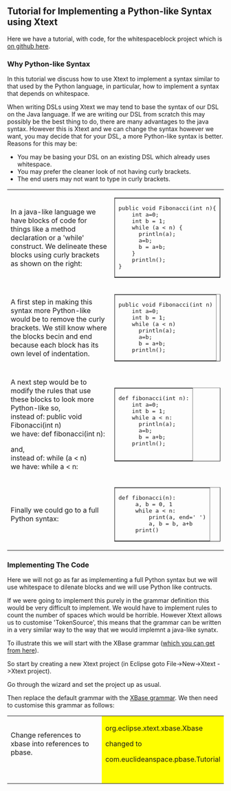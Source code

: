<h2>Tutorial for Implementing a Python-like Syntax using Xtext </h2>
<p>Here we have a tutorial, with code, for the whitespaceblock project which is <a href="https://github.com/martinbaker/xtextadd/tree/master/whitespaceblock">on github here</a>. </p>
<h3>Why Python-like Syntax </h3>
<p>In this tutorial we discuss how to use Xtext to implement a syntax similar to that used by the Python language, in particular, how to implement a syntax that depends on whitespace.</p>
<p>When writing DSLs using Xtext we may tend to base the syntax of our DSL on the Java language. If we are writing our DSL from scratch this may possibly be the best thing to do, there are many advantages to the java syntax.  However this is Xtext and we can change the syntax however we want, you may decide that for your DSL, a more Python-like syntax is better. Reasons for this may be:</p>
<ul>
  <li>You may be basing your DSL on an existing DSL which already uses whitespace.</li>
  <li>You may prefer the cleaner look of not having curly brackets.</li>
  <li>The end users may not want to type in curly brackets.   </li>
</ul>
<table width="600">
  <tr>
    <td>In a java-like language we have blocks of code for things like a method declaration or a 'while' construct. We delineate these blocks using curly brackets as shown on the right: </td>
    <td><table border="1">
      <tr>
        <td><pre>public void Fibonacci(int n){
    int a=0;
    int b = 1;
    while (a &lt; n) {
      println(a);
      a=b;
      b = a+b;
    }
    println();
}</pre></td>
      </tr>
    </table></td>
  </tr>
  <tr>
    <td>A first step in making this syntax more Python-like  would be to remove the curly brackets. We still know where the blocks becin and end because each block has its own level of indentation. </td>
    <td><table border="1">
        <tr>
          <td><pre>public void Fibonacci(int n)
    int a=0;
    int b = 1;
    while (a &lt; n)
      println(a);
      a=b;
      b = a+b;
    println();
</pre></td>
        </tr>
    </table></td>
  </tr>
  <tr>
    <td><p>A next step would be to modify the rules that use these blocks to look more Python-like so,<br />
      instead of: public void Fibonacci(int n)<br />
      we have: def fibonacci(int n):</p>
      <p>and,<br />
      instead of: while (a &lt; n)<br />
we have: while a &lt; n:</p></td>
    <td><table border="1">
        <tr>
          <td><pre>def fibonacci(int n):
    int a=0;
    int b = 1;
    while a &lt; n:
      println(a);
      a=b;
      b = a+b;
    println();
  </pre></td>
        </tr>
    </table></td>
  </tr>
  <tr>
    <td>Finally we could go to a full Python syntax: </td>
    <td><table border="1">
      <tr>
        <td><pre>def fibonacci(n):
     a, b = 0, 1
     while a &lt; n:
         print(a, end=' ')
         a, b = b, a+b
     print()</pre></td>
      </tr>
    </table></td>
  </tr>
</table>
<h3>Implementing The Code</h3>
<p>Here we will not go as far as implementing a full Python syntax but we will use whitespace to dilenate blocks and we will use Python like contructs. </p>
<p>If we were going to implement this purely in the grammar definition this would be very difficult to implement. We would have to implement rules to count the number of spaces which would be horrible. However Xtext allows us to customise 'TokenSource', this means that the grammar can be written in a very similar way to the way that we would implemnt a java-like synatx.</p>
<p>To illustrate this we will start with the XBase grammar (<a href="https://github.com/eclipse/xtext/blob/master/plugins/org.eclipse.xtext.xbase/src/org/eclipse/xtext/xbase/Xbase.xtext">which you can get from here</a>).  </p>
<p>So start by creating a new Xtext project (in Eclipse goto File-&gt;New-&gt;Xtext -&gt;Xtext project).</p>
<p>Go through the wizard and set the project up as usual. </p>
<p>Then replace the default grammar with the <a href="https://github.com/eclipse/xtext/blob/master/plugins/org.eclipse.xtext.xbase/src/org/eclipse/xtext/xbase/Xbase.xtext">XBase grammar</a>. We then need to customise this grammar as follows: </p>
<table>
  <tr>
    <td>Change references to xbase into references to pbase. </td>
    <td bgcolor="#FFFF00"><p>org.eclipse.xtext.xbase.Xbase</p>
    <p>changed to</p>
    <p>com.euclideanspace.pbase.Tutorial </p></td>
  </tr>
  <tr>
    <td>&nbsp;</td>
    <td bgcolor="#FFFF00">&nbsp;</td>
  </tr>
</table>

